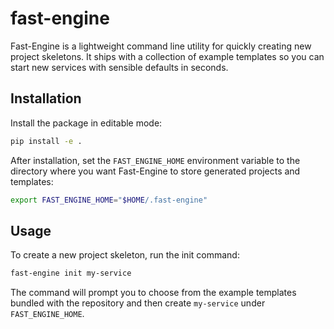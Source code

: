# fast-engine

Fast-Engine is a lightweight command line utility for quickly creating new project skeletons. It ships with a collection of example templates so you can start new services with sensible defaults in seconds.

## Installation

Install the package in editable mode:

```bash
pip install -e .
```

After installation, set the `FAST_ENGINE_HOME` environment variable to the directory where you want Fast-Engine to store generated projects and templates:

```bash
export FAST_ENGINE_HOME="$HOME/.fast-engine"
```

## Usage

To create a new project skeleton, run the init command:

```bash
fast-engine init my-service
```

The command will prompt you to choose from the example templates bundled with the repository and then create `my-service` under `FAST_ENGINE_HOME`.

